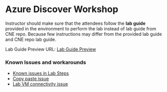# Azure Discover Workshop 

Instructor should make sure that the attendees follow the **lab guide** provided in the environment to perform the lab instead of lab guide from CNE repo. Because few instructions may differ from the provided lab guide and CNE repo lab guide.

Lab Guide Preview URL: [Lab Guide Preview](https://experience.cloudlabs.ai/#/labguidepreview/fb7e7d78-c9a7-4781-a0b8-3717e44ccb78)

### Known Issues and workarounds
- [Known issues in Lab Steps](#Known-issues-in-lab-steps)
- [Copy paste issue](https://docs.cloudlabs.ai/Learner/Troubleshooting/CopyPaste)
- [Lab VM connectivity issue](https://docs.cloudlabs.ai/Learner/Troubleshooting/RDP)
